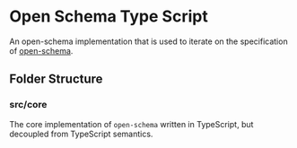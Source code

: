 # Open Schema Type Script

An open-schema implementation that is used to iterate on the specification of [open-schema](https://github.com/open-schema).

## Folder Structure

### src/core

The core implementation of `open-schema` written in TypeScript, but decoupled from TypeScript semantics.

